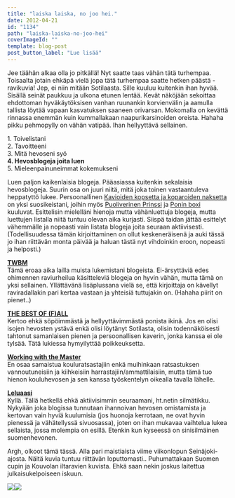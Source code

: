 ```yaml
---
title: "laiska laiska, no joo hei."
date: 2012-04-21
id: "1134"
path: "laiska-laiska-no-joo-hei"
coverImageId: ""
template: blog-post
post_button_label: "Lue lisää"
---
```


Jee täähän alkaa olla jo pitkällä! Nyt saatte taas vähän tätä turhempaa. Toisaalta jotain ehkäpä vielä jopa tätä turhempaa saatte hetken päästä - ravikuvia! Jep, ei niin mitään Sotilaasta. Sille kuuluu kuitenkin ihan hyvää. Sisällä seinät paukkuu ja ulkona etunen lentää. Kevät näköjään sekoittaa ehdottoman hyväkäytöksisen vanhan ruunankin korvienvälin ja aamulla tallista löytää vapaan kasvatuksen saaneen orivarsan. Mokomalla on kevättä rinnassa enemmän kuin kummallakaan naapurikarsinoiden oreista. Hahaha pikku pehmopylly on vähän vatipää. Ihan hellyyttävä sellainen.

1\. Toivelistani  
2\. Tavoitteeni  
3\. Mitä hevoseni syö  
**4\. Hevosblogeja joita luen**  
5\. Mieleenpainuneimmat kokemukseni

Luen paljon kaikenlaisia blogeja. Pääasiassa kuitenkin sekalaisia hevosblogeja. Suurin osa on juuri niitä, mitä joka toinen vastaantuleva heppatyttö lukee. Persoonallinen [Kavioiden kopsetta ja koparoiden naksetta](http://kavioillakoparoilla.blogspot.com/) on yksi suosikeistani, joihin myös [Puoliverinen Prinssi](http://puoliverinenprinssi.blogspot.com/) ja [Ponin boxi](http://poninboxi.blogspot.com/) kuuluvat. Esittelisin mielelläni hienoja mutta vähänluettuja blogeja, mutta luettujen listalla niitä tuntuu olevan aika kurjasti. Siispä taidan jättää esittelyt vähemmälle ja nopeasti vain listata blogeja joita seuraan aktiivisesti. (Todellisuudessa tämän kirjoittaminen on ollut keskeneräisenä ja auki tässä jo ihan riittävän monta päivää ja haluan tästä nyt vihdoinkin eroon, nopeasti ja helposti.)

[**TWBM**](http://twbm.blogspot.com/)  
Tämä eroaa aika lailla muista lukemistani blogeista. Ei-ärsyttäviä edes ohimennen raviurheilua käsitteleviä blogeja on hyvin vähän, mutta tämä on yksi sellainen. Yllättävänä lisäplussana vielä se, että kirjoittaja on kävellyt raviradallakin pari kertaa vastaan ja yhteisiä tuttujakin on. (Hahaha piirit on pienet..)

[**THE BEST OF (F)ALL**](http://kouluponi.blogspot.com/)  
Kertoo ehkä söpöimmästä ja hellyyttävimmästä ponista ikinä. Jos en olisi isojen hevosten ystävä enkä olisi löytänyt Sotilasta, olisin todennäköisesti tahtonut samanlaisen pienen ja persoonallisen kaverin, jonka kanssa ei ole tylsää. Tätä lukiessa hymyilyttää poikkeuksetta.

[**Working with the Master**](http://workingwithmaster.blogspot.com/)  
En osaa samaistua kouluratsastajiin enkä muihinkaan ratsastuksen vannoutuneisiin ja kiihkeisiin harrastajiin/ammattilaisiin, mutta tämä tuo hienon kouluhevosen ja sen kanssa työskentelyn oikealla tavalla lähelle.

[**Leluaasi**](http://leluaasii.blogspot.com/)  
Kyllä. Tällä hetkellä ehkä aktiivisimmin seuraamani, ht.netin silmätikku. Nykyään joka blogissa tunnutaan ihannoivan hevosen omistamista ja kertovan vain hyviä kuulumisia (jos huonoja kerrotaan, ne ovat hyvin pienessä ja vähätellyssä sivuosassa), joten on ihan mukavaa vaihtelua lukea sellaista, jossa molempia on esillä. Etenkin kun kyseessä on sinisilmäinen suomenhevonen.

Argh, olkoot tämä tässä. Alla pari maistiaista viime viikonlopun Seinäjoki-ajosta. Näitä kuvia tuntuu riittävän loputtomasti.. Puhumattakaan Suomen cupin ja Kouvolan iltaravien kuvista. Ehkä saan nekin joskus laitettua julkaisukelpoiseen iskuun.

[![](/images/IMG_0091.jpg)](http://4.bp.blogspot.com/-NuA0cMB3_zc/T5MdF3FihzI/AAAAAAAAAiY/kNzJrDNAqDI/s1600/IMG_0091.jpg)[![](/images/IMG_0105.jpg)](http://2.bp.blogspot.com/-PPxhclBmqG8/T5MdILhXMDI/AAAAAAAAAig/gDM-8z2YTRk/s1600/IMG_0105.jpg)
